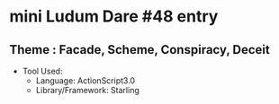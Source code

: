 # mini Ludum Dare #48 entry

## Theme : Facade, Scheme, Conspiracy, Deceit

* Tool Used:
    * Language: ActionScript3.0
    * Library/Framework: Starling
